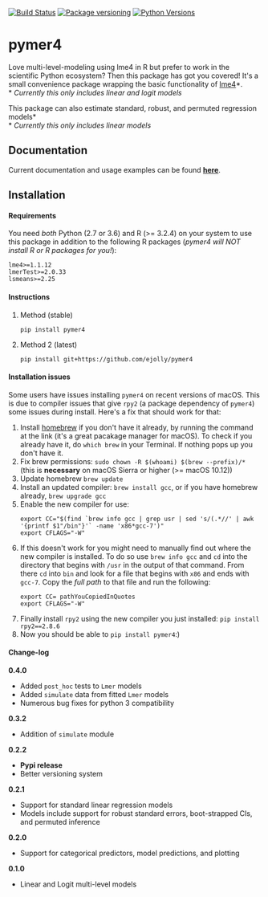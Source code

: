 [![Build Status](https://travis-ci.org/ejolly/pymer4.svg?branch=master)](https://travis-ci.org/ejolly/pymer4)
[![Package versioning](https://img.shields.io/pypi/v/pymer4.svg)](https://pypi.python.org/pypi?name=pymer4&version=0.2.2&:action=display)
[![Python Versions](https://img.shields.io/pypi/pyversions/pymer4.svg)](https://pypi.python.org/pypi?name=pymer4&version=0.2.2&:action=display)

# pymer4

Love multi-level-modeling using lme4 in R but prefer to work in the scientific Python ecosystem? Then this package has got you covered! It's a small convenience package wrapping the basic functionality of [lme4](https://github.com/lme4/lme4)\*.  
\* *Currently this only includes linear and logit models*

This package can also estimate standard, robust, and permuted regression models\*  
\* *Currently this only includes linear models*

## Documentation
Current documentation and usage examples can be found **[here](http://eshinjolly.com/pymer4/)**.

## Installation

#### Requirements <a name="requirements"></a>
You need *both* Python (2.7 or 3.6) and R (>= 3.2.4) on your system to use this package in addition to the following R packages (*pymer4 will NOT install R or R packages for you!*):
```
lme4>=1.1.12
lmerTest>=2.0.33
lsmeans>=2.25
```

#### Instructions

1. Method (stable)

    ```
    pip install pymer4
    ```

2. Method 2 (latest)

    ```
    pip install git+https://github.com/ejolly/pymer4
    ```

#### Installation issues

Some users have issues installing `pymer4` on recent versions of macOS. This is due to compiler issues that give `rpy2` (a package dependency of `pymer4`) some issues during install. Here's a fix that should work for that:

1. Install [homebrew](https://brew.sh/) if you don't have it already, by running the command at the link (it's a great pacakage manager for macOS). To check if you already have it, do `which brew` in your Terminal. If nothing pops up you don't have it.
2. Fix brew permissions: `sudo chown -R $(whoami) $(brew --prefix)/*` (this is **necessary** on macOS Sierra or higher (>= macOS 10.12))
3. Update homebrew `brew update`
4. Install an updated compiler: `brew install gcc`, or if you have homebrew already, `brew upgrade gcc`
5. Enable the new compiler for use:
    ```
    export CC="$(find `brew info gcc | grep usr | sed 's/(.*//' | awk '{printf $1"/bin"}'` -name 'x86*gcc-7')"
    export CFLAGS="-W"
    ```
6. If this doesn't work for you might need to manually find out where the new compiler is installed. To do so use `brew info gcc` and `cd` into the directory that begins with `/usr` in the output of that command. From there `cd` into `bin` and look for a file that begins with `x86` and ends with `gcc-7`. Copy the *full path* to that file and run the following:
    ```
    export CC= pathYouCopiedInQuotes
    export CFLAGS="-W"
    ```
7. Finally install `rpy2` using the new compiler you just installed: `pip install rpy2==2.8.6`
8. Now you should be able to `pip install pymer4`:)

#### Change-log
**0.4.0**  
- Added `post_hoc` tests to `Lmer` models
- Added `simulate` data from fitted `Lmer` models
- Numerous bug fixes for python 3 compatibility

**0.3.2**
- Addition of `simulate` module

**0.2.2**
- **Pypi release**
- Better versioning system

**0.2.1**
- Support for standard linear regression models
- Models include support for robust standard errors, boot-strapped CIs, and permuted inference

**0.2.0**
- Support for categorical predictors, model predictions, and plotting

**0.1.0**
- Linear and Logit multi-level models

